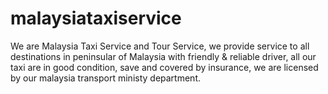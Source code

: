 # malaysiataxiservice
We are Malaysia Taxi Service and Tour Service, we provide service to all destinations in peninsular of Malaysia with friendly &amp; reliable driver, all our taxi are in good condition, save and covered by insurance, we are licensed by our malaysia transport ministy department.
